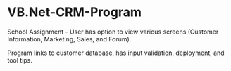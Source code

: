 # VB.Net-CRM-Program
School Assignment - User has option to view various screens 
(Customer Information, Marketing, Sales, and Forum).  

Program links to customer database, has input validation, deployment, and tool tips.
